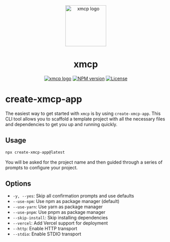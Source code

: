 <div align="center">
  <a href="https://xmcp.dev">
    <picture>
      <source media="(prefers-color-scheme: dark)" srcset="https://assets.basehub.com/bf7c3bb1/303b8a62053c9d86ca3b972b5597ab5c/x.png">
      <img alt="xmcp logo" src="https://assets.basehub.com/bf7c3bb1/303b8a62053c9d86ca3b972b5597ab5c/x.png" height="128">
    </picture>
  </a>
  <h1>xmcp</h1>

<a href="https://basement.studio"><img alt="xmcp logo" src="https://img.shields.io/badge/MADE%20BY%20basement.studio-000000.svg?style=for-the-badge&labelColor=000"></a>
<a href="https://www.npmjs.com/package/create-xmcp-app"><img alt="NPM version" src="https://img.shields.io/npm/v/xmcp.svg?style=for-the-badge&labelColor=000000"></a>
<a href="https://github.com/basementstudio/xmcp/blob/main/license.md"><img alt="License" src="https://img.shields.io/npm/l/xmcp.svg?style=for-the-badge&labelColor=000000"></a>

</div>

# create-xmcp-app

The easiest way to get started with `xmcp` is by using `create-xmcp-app`. This CLI tool allows you to scaffold a template project with all the necessary files and dependencies to get you up and running quickly.

## Usage

```bash
npx create-xmcp-app@latest
```

You will be asked for the project name and then guided through a series of prompts to configure your project.

## Options

- `-y, --yes`: Skip all confirmation prompts and use defaults
- `--use-npm`: Use npm as package manager (default)
- `--use-yarn`: Use yarn as package manager
- `--use-pnpm`: Use pnpm as package manager
- `--skip-install`: Skip installing dependencies
- `--vercel`: Add Vercel support for deployment
- `--http`: Enable HTTP transport
- `--stdio`: Enable STDIO transport
